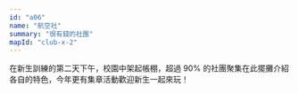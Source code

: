 ```yaml
---
id: "a06"
name: "航空社"
summary: "很有錢的社團"
mapId: "club-x-2"
---
```


在新生訓練的第二天下午，校園中架起帳棚，超過 90% 的社團聚集在此擺攤介紹各自的特色，今年更有集章活動歡迎新生一起來玩！

